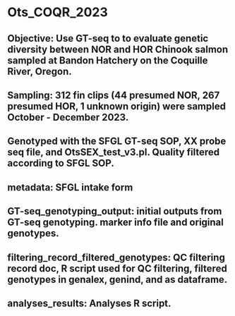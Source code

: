 # Ots_COQR_2023
## Objective: Use GT-seq to to evaluate genetic diversity between NOR and HOR Chinook salmon sampled at Bandon Hatchery on the Coquille River, Oregon.
## Sampling: 312 fin clips (44 presumed NOR, 267 presumed HOR, 1 unknown origin) were sampled October - December 2023.
## Genotyped with the SFGL GT-seq SOP, XX probe seq file, and OtsSEX_test_v3.pl. Quality filtered according to SFGL SOP.
## metadata: SFGL intake form
## GT-seq_genotyping_output: initial outputs from GT-seq genotyping. marker info file and original genotypes.
## filtering_record_filtered_genotypes: QC filtering record doc, R script used for QC filtering, filtered genotypes in genalex, genind, and as dataframe.
## analyses_results: Analyses R script.
